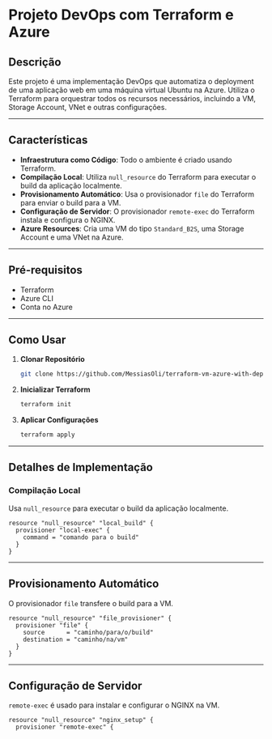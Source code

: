 # Projeto DevOps com Terraform e Azure

## Descrição

Este projeto é uma implementação DevOps que automatiza o deployment de uma aplicação web em uma máquina virtual Ubuntu na Azure. Utiliza o Terraform para orquestrar todos os recursos necessários, incluindo a VM, Storage Account, VNet e outras configurações.

---

## Características

- **Infraestrutura como Código**: Todo o ambiente é criado usando Terraform.
- **Compilação Local**: Utiliza `null_resource` do Terraform para executar o build da aplicação localmente.
- **Provisionamento Automático**: Usa o provisionador `file` do Terraform para enviar o build para a VM.
- **Configuração de Servidor**: O provisionador `remote-exec` do Terraform instala e configura o NGINX.
- **Azure Resources**: Cria uma VM do tipo `Standard_B2S`, uma Storage Account e uma VNet na Azure.

---

## Pré-requisitos

- Terraform
- Azure CLI
- Conta no Azure

---

## Como Usar

1. **Clonar Repositório**
    ```bash
    git clone https://github.com/MessiasOli/terraform-vm-azure-with-deploy.git
    ```
2. **Inicializar Terraform**
    ```bash
    terraform init
    ```
3. **Aplicar Configurações**
    ```bash
    terraform apply
    ```

---

## Detalhes de Implementação

### Compilação Local
Usa `null_resource` para executar o build da aplicação localmente.

```hcl
resource "null_resource" "local_build" {
  provisioner "local-exec" {
    command = "comando para o build"
  }
}
```
---
## Provisionamento Automático
O provisionador `file` transfere o build para a VM.

```hcl
resource "null_resource" "file_provisioner" {
  provisioner "file" {
    source      = "caminho/para/o/build"
    destination = "caminho/na/vm"
  }
}
```

---
## Configuração de Servidor
`remote-exec` é usado para instalar e configurar o NGINX na VM.

```hcl
resource "null_resource" "nginx_setup" {
  provisioner "remote-exec" {
```

